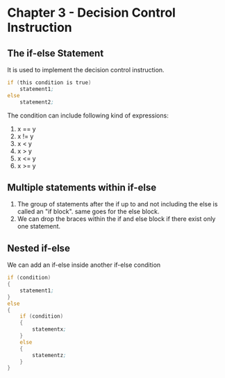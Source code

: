 # Chapter 3 - Decision Control Instruction

## The if-else Statement

It is used to implement the decision control instruction.
```asm
if (this condition is true)
    statement1;
else
    statement2;
```

The condition can include following kind of expressions:
1. x == y
2. x != y
3. x < y
4. x > y
5. x <= y
6. x >= y

## Multiple statements within if-else
1. The group of statements after the if up to and not including the
else is called an "if block". same goes for the else block.
2. We can drop the braces within the if and else block if there exist
only one statement.

## Nested if-else
We can add an if-else inside another if-else condition
```asm
if (condition)
{
    statement1;
}
else
{
    if (condition)
    {
        statementx;
    }
    else
    {
        statementz;
    }
}
```